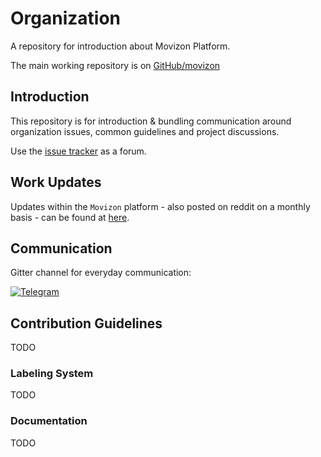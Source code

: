 # Organization

A repository for introduction about Movizon Platform.

The main working repository is on [GitHub/movizon][movizon-github]

## Introduction

This repository is for introduction & bundling communication around organization issues, common guidelines and project discussions.

Use the [issue tracker][issue-link] as a forum.
 
## Work Updates

Updates within the ``Movizon`` platform - also posted on reddit on a monthly basis - can be found at [here][reddit-link].

## Communication

Gitter channel for everyday communication:

[![Telegram][telegram-badge]][telegram-link]

## Contribution Guidelines

TODO

### Labeling System

TODO

### Documentation

TODO

[movizon-github]: https://github.com/movizon
[issue-link]: https://github.com/movizon-platform/organization/issues
[reddit-link]: https://www.reddit.com/r/movizon/
[telegram-badge]: https://img.shields.io/static/v1?logo=telegram&label=Telegram&message=Join&color=blue
[telegram-link]: https://t.me/movizonplatformglobal
